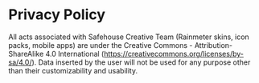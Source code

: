 # Privacy Policy
All acts associated with Safehouse Creative Team (Rainmeter skins, icon packs, mobile apps) are under the Creative Commons - Attribution-ShareAlike 4.0 International (https://creativecommons.org/licenses/by-sa/4.0/).
Data inserted by the user will not be used for any purpose other than their customizability and usability.
